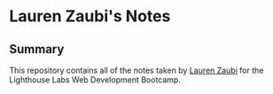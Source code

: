 # Lauren Zaubi's Notes

## Summary 

This repository contains all of the notes taken by [Lauren Zaubi](https://github.com/laurenashley) for the Lighthouse Labs Web Development Bootcamp.
